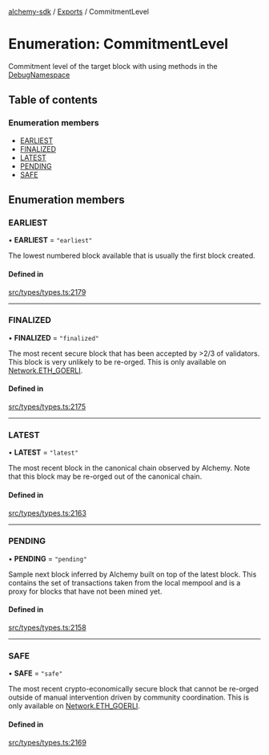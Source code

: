 [alchemy-sdk](../README.md) / [Exports](../modules.md) / CommitmentLevel

# Enumeration: CommitmentLevel

Commitment level of the target block with using methods in the
[DebugNamespace](../classes/DebugNamespace.md)

## Table of contents

### Enumeration members

- [EARLIEST](CommitmentLevel.md#earliest)
- [FINALIZED](CommitmentLevel.md#finalized)
- [LATEST](CommitmentLevel.md#latest)
- [PENDING](CommitmentLevel.md#pending)
- [SAFE](CommitmentLevel.md#safe)

## Enumeration members

### EARLIEST

• **EARLIEST** = `"earliest"`

The lowest numbered block available that is usually the first block created.

#### Defined in

[src/types/types.ts:2179](https://github.com/alchemyplatform/alchemy-sdk-js/blob/bed7d71/src/types/types.ts#L2179)

___

### FINALIZED

• **FINALIZED** = `"finalized"`

The most recent secure block that has been accepted by >2/3 of validators.
This block is very unlikely to be re-orged. This is only available on
[Network.ETH_GOERLI](Network.md#eth_goerli).

#### Defined in

[src/types/types.ts:2175](https://github.com/alchemyplatform/alchemy-sdk-js/blob/bed7d71/src/types/types.ts#L2175)

___

### LATEST

• **LATEST** = `"latest"`

The most recent block in the canonical chain observed by Alchemy. Note that
this block may be re-orged out of the canonical chain.

#### Defined in

[src/types/types.ts:2163](https://github.com/alchemyplatform/alchemy-sdk-js/blob/bed7d71/src/types/types.ts#L2163)

___

### PENDING

• **PENDING** = `"pending"`

Sample next block inferred by Alchemy built on top of the latest block.
This contains the set of transactions taken from the local mempool and
is a proxy for blocks that have not been mined yet.

#### Defined in

[src/types/types.ts:2158](https://github.com/alchemyplatform/alchemy-sdk-js/blob/bed7d71/src/types/types.ts#L2158)

___

### SAFE

• **SAFE** = `"safe"`

The most recent crypto-economically secure block that cannot be re-orged
outside of manual intervention driven by community coordination. This is
only available on [Network.ETH_GOERLI](Network.md#eth_goerli).

#### Defined in

[src/types/types.ts:2169](https://github.com/alchemyplatform/alchemy-sdk-js/blob/bed7d71/src/types/types.ts#L2169)
